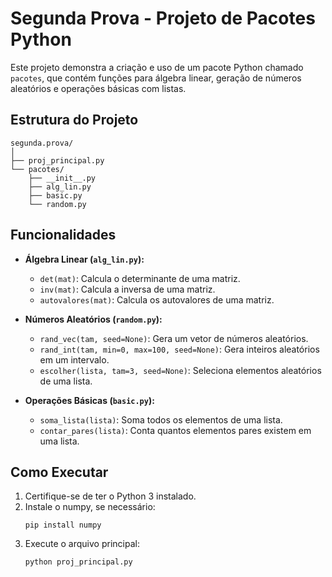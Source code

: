 # Segunda Prova - Projeto de Pacotes Python

Este projeto demonstra a criação e uso de um pacote Python chamado `pacotes`, que contém funções para álgebra linear, geração de números aleatórios e operações básicas com listas.

## Estrutura do Projeto

```
segunda.prova/
│
├── proj_principal.py
└── pacotes/
    ├── __init__.py
    ├── alg_lin.py
    ├── basic.py
    └── random.py
```

## Funcionalidades

- **Álgebra Linear (`alg_lin.py`):**
  - `det(mat)`: Calcula o determinante de uma matriz.
  - `inv(mat)`: Calcula a inversa de uma matriz.
  - `autovalores(mat)`: Calcula os autovalores de uma matriz.

- **Números Aleatórios (`random.py`):**
  - `rand_vec(tam, seed=None)`: Gera um vetor de números aleatórios.
  - `rand_int(tam, min=0, max=100, seed=None)`: Gera inteiros aleatórios em um intervalo.
  - `escolher(lista, tam=3, seed=None)`: Seleciona elementos aleatórios de uma lista.

- **Operações Básicas (`basic.py`):**
  - `soma_lista(lista)`: Soma todos os elementos de uma lista.
  - `contar_pares(lista)`: Conta quantos elementos pares existem em uma lista.

## Como Executar

1. Certifique-se de ter o Python 3 instalado.
2. Instale o numpy, se necessário:
   ```
   pip install numpy
   ```
3. Execute o arquivo principal:
   ```
   python proj_principal.py
   ```

